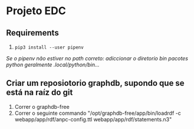 # Projeto EDC

## Requirements

1. `pip3 install --user pipenv`

*Se o pipenv não estiver no path correto: adiccionar o diretorio bin pacotes python geralmente .local/python/bin...* 


## Criar um reposiotorio graphdb, supondo que se está na raíz do git
1. Correr o graphdb-free
2. Correr o seguinte commando "/opt/graphdb-free/app/bin/loadrdf -c webapp/app/rdf/anpc-config.ttl webapp/app/rdf/statements.n3"
